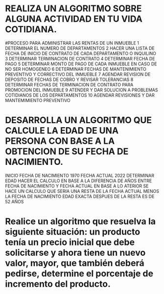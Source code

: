 # REALIZA UN ALGORITMO SOBRE ALGUNA ACTIVIDAD EN TU VIDA COTIDIANA.

#PROCESO PARA ADMINISTRAR LAS RENTAS DE UN INMUEBLE 
1 DETERMINAR EL NUMERO DE DEPARTAMENTOS 
2 HACER UNA LISTA DE FECHA DE INICIO DE CONTRATO DE CADA DEPARTAMENTO O INQUILINO 
3 DETERMINAR TERMINACION DE CONTRATO
4 DETERMINAR FECHA DE PAGO
5 DETERMINAR MONTO DE PAGO DE CADA INMUEBLE EN CASO DE NO SER HOMOGENEO
6 DETERMINAR FECHAS DE MANTENIMIENTO PREVENTIVO Y CORRECTIVO DEL INMUEBLE
7 AGENDAR REVISION DE DEPOSITO DE FECHAS DE COBRO Y REVISAR TOLERANCIAS 
8 DETERMINAR FECHAS DE TERMINACION DE CONTRATO PARA PROMOCION DEL INMUEBLE
9 ATENDER Y DAR SOLUCION A PROBLEMAS COTIDIANOS DE LOS DEPARTAMENTOS
10 AGENDAR REVISIONES Y DAR MANTEMIMIENTO PREVENTIVO






# DESARROLLA UN ALGORITMO QUE CALCULE LA EDAD DE UNA PERSONA CON BASE A LA OBTENCION DE SU FECHA DE NACIMIENTO.

INICIO
FECHA DE NACIMIENTO 1970
FECHA ACTUAL 2022
DETERMINAR EDAD
HACER EL CALCULO EN BASE A LA DIFERENCIA DE AÑOS ENTRE FECHA DE NACIMIENTO Y FECHA ACTUAL
EN BASE A LO ATERIOR SE HACE UN CALCULO QUE SERIA UNA RESTA DE LA FECHA ACTUAL MENOS LA FECHA DE NACIMIENTO
EDAD EXACTA DESPUES DE LA RESTA ES DE 52 AÑOS 


# Realice un algoritmo que resuelva la siguiente situación: un producto tenía un precio inicial que debe solicitarse y ahora tiene un nuevo valor, mayor, que también deberá pedirse, determine el porcentaje de incremento del producto. 
